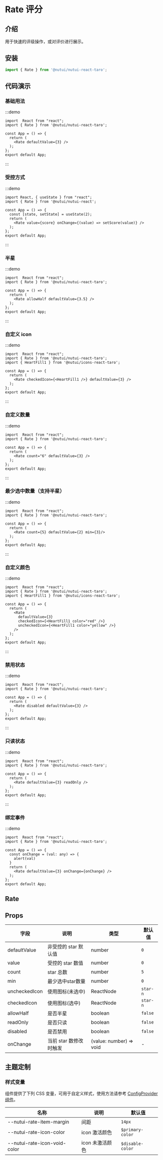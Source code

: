 #  Rate 评分

## 介绍

用于快速的评级操作，或对评价进行展示。

## 安装

```ts
import { Rate } from '@nutui/nutui-react-taro';
```

## 代码演示

### 基础用法  

:::demo
```tsx
import  React from "react";
import { Rate } from '@nutui/nutui-react-taro';

const App = () => {
  return (
    <Rate defaultValue={3} />
  );
};  
export default App;

```
:::

### 受控方式

:::demo

```tsx
import React, { useState } from "react";
import { Rate } from '@nutui/nutui-react';

const App = () => {
  const [state, setState] = useState(2);
  return (
    <Rate value={score} onChange={(value) => setScore(value)} />
  );
};  
export default App;
```

:::

### 半星  

:::demo
```tsx
import  React from "react";
import { Rate } from '@nutui/nutui-react-taro';

const App = () => {
  return (
    <Rate allowHalf defaultValue={3.5} />
  );
};  
export default App;

```
:::
### 自定义 icon   

:::demo
```tsx
import  React from "react";
import { Rate } from '@nutui/nutui-react-taro';
import { HeartFill1 } from '@nutui/icons-react-taro';

const App = () => {
  return (
    <Rate checkedIcon={<HeartFill1 />} defaultValue={3} />
  );
};  
export default App;

```
:::
### 自定义数量  

:::demo
```tsx
import  React from "react";
import { Rate } from '@nutui/nutui-react-taro';

const App = () => {
  return (
    <Rate count="6" defaultValue={3} />
  );
};  
export default App;

```
:::
### 最少选中数量（支持半星）  

:::demo
```tsx
import  React from "react";
import { Rate } from '@nutui/nutui-react-taro';

const App = () => {
  return (
    <Rate count={5} defaultValue={2} min={3}/>
  );
};  
export default App;

```
:::
### 自定义颜色 

:::demo
```tsx
import  React from "react";
import { Rate } from '@nutui/nutui-react-taro';
import { HeartFill1 } from '@nutui/icons-react-taro';

const App = () => {
  return (
    <Rate
      defaultValue={3}
      checkedIcon={<HeartFill1 color="red" />}
      uncheckedIcon={<HeartFill1 color="yellow" />}
    />
  );
};  
export default App;

```
:::
### 禁用状态  

:::demo
```tsx
import  React from "react";
import { Rate } from '@nutui/nutui-react-taro';

const App = () => {
  return (
    <Rate disabled defaultValue={3} />
  );
};  
export default App;

```
:::
### 只读状态  

:::demo
```tsx
import  React from "react";
import { Rate } from '@nutui/nutui-react-taro';

const App = () => {
  return (
    <Rate defaultValue={3} readOnly />
  );
};  
export default App;

```
:::
### 绑定事件  

:::demo
```tsx
import  React from "react";
import { Rate } from '@nutui/nutui-react-taro';

const App = () => {
  const onChange = (val: any) => {
    alert(val)
  }
  return (
    <Rate defaultValue={3} onChange={onChange} />
  );
};  
export default App;

```

## Rate

## Props

| 字段                     | 说明                                      | 类型    | 默认值      |
|------------------------|-------------------------------------------|---------|-------------|
| defaultValue             | 非受控的 star 默认值 | number | `0`           |
| value             | 受控的 star 数值 | number | `0`           |
| count                  | star 总数                                 | number | `5`           |
| min  | 最少选中star数量                           | number | `0`           |
| uncheckedIcon | 使用图标(未选中) | ReactNode  | `star-n`      |
| checkedIcon            | 使用图标(选中) | ReactNode  | `star-n` |
| allowHalf              | 是否半星                                  | boolean | `false`       |
| readOnly               | 是否只读                                  | boolean | `false`       |
| disabled               | 是否禁用                                  | boolean | `false`       |
| onChange | 当前 star 数修改时触发 | (value: number) => void | - |

## 主题定制

### 样式变量

组件提供了下列 CSS 变量，可用于自定义样式，使用方法请参考 [ConfigProvider 组件](#/zh-CN/component/configprovider)。

| 名称 | 说明 | 默认值 |
| --- | --- | --- |
| --nutui-rate-item-margin | 间距 | `14px` |
| --nutui-rate-icon-color | icon 激活颜色 | `$primary-color` |
| --nutui-rate-icon-void-color | icon 未激活颜色 | `$disable-color` |